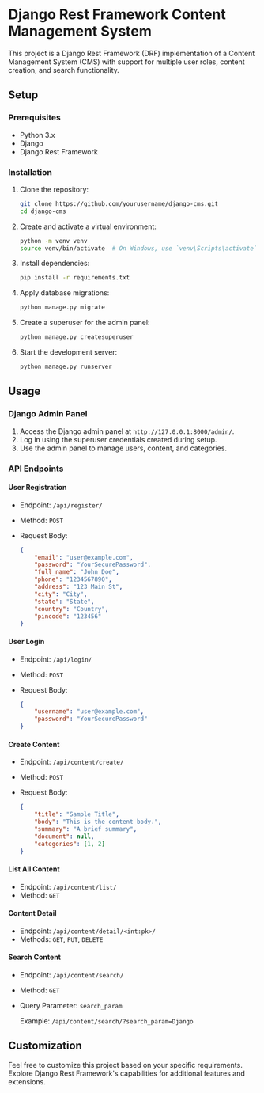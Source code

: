 # Django Rest Framework Content Management System

This project is a Django Rest Framework (DRF) implementation of a Content Management System (CMS) with support for multiple user roles, content creation, and search functionality.

## Setup

### Prerequisites

- Python 3.x
- Django
- Django Rest Framework

### Installation

1. Clone the repository:

    ```bash
    git clone https://github.com/yourusername/django-cms.git
    cd django-cms
    ```

2. Create and activate a virtual environment:

    ```bash
    python -m venv venv
    source venv/bin/activate  # On Windows, use `venv\Scripts\activate`
    ```

3. Install dependencies:

    ```bash
    pip install -r requirements.txt
    ```

4. Apply database migrations:

    ```bash
    python manage.py migrate
    ```

5. Create a superuser for the admin panel:

    ```bash
    python manage.py createsuperuser
    ```

6. Start the development server:

    ```bash
    python manage.py runserver
    ```

## Usage

### Django Admin Panel

1. Access the Django admin panel at `http://127.0.0.1:8000/admin/`.
2. Log in using the superuser credentials created during setup.
3. Use the admin panel to manage users, content, and categories.

### API Endpoints

#### User Registration

- Endpoint: `/api/register/`
- Method: `POST`
- Request Body:

    ```json
    {
        "email": "user@example.com",
        "password": "YourSecurePassword",
        "full_name": "John Doe",
        "phone": "1234567890",
        "address": "123 Main St",
        "city": "City",
        "state": "State",
        "country": "Country",
        "pincode": "123456"
    }
    ```

#### User Login

- Endpoint: `/api/login/`
- Method: `POST`
- Request Body:

    ```json
    {
        "username": "user@example.com",
        "password": "YourSecurePassword"
    }
    ```

#### Create Content

- Endpoint: `/api/content/create/`
- Method: `POST`
- Request Body:

    ```json
    {
        "title": "Sample Title",
        "body": "This is the content body.",
        "summary": "A brief summary",
        "document": null,
        "categories": [1, 2]
    }
    ```

#### List All Content

- Endpoint: `/api/content/list/`
- Method: `GET`

#### Content Detail

- Endpoint: `/api/content/detail/<int:pk>/`
- Methods: `GET`, `PUT`, `DELETE`

#### Search Content

- Endpoint: `/api/content/search/`
- Method: `GET`
- Query Parameter: `search_param`

    Example: `/api/content/search/?search_param=Django`

## Customization

Feel free to customize this project based on your specific requirements. Explore Django Rest Framework's capabilities for additional features and extensions.

